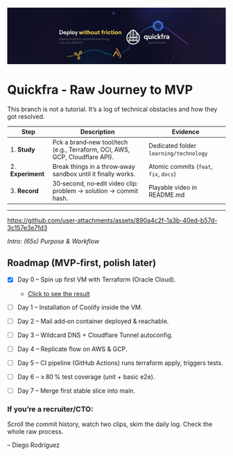 ![](https://github.com/Quickfra/quickfra/raw/main/assets/banner.png)
# Quickfra - Raw Journey to MVP

This branch is not a tutorial. It’s a log of technical obstacles and how they got resolved.

| Step | Description | Evidence |
|------|-------------|----------|
| 1. **Study** | Pck a brand‑new tool/tech (e.g., Terraform, OCI, AWS, GCP, Cloudflare API). | Dedicated folder `learning/technology` |
| 2. **Experiment** | Break things in a throw‑away sandbox until it finally works. | Atomic commits (`feat`, `fix`, `docs`) |
| 3. **Record** | 30‑second, no‑edit video clip: problem → solution → commit hash. | Playable video in README.md |

---


https://github.com/user-attachments/assets/890a4c2f-1a3b-40ed-b57d-3c157e3e7fd3

*Intro: (65s) Purpose & Workflow*

## Roadmap (MVP‑first, polish later)

- [x] Day 0 – Spin up first VM with Terraform (Oracle Cloud).
  - [Click to see the result](https://bsky.app/profile/justdiego.com/post/3lsy3navxoc2l)

- [ ] Day 1 – Installation of Coolify inside the VM.

- [ ] Day 2 – Mail add‑on container deployed & reachable.

- [ ] Day 3 – Wildcard DNS + Cloudflare Tunnel autoconfig.

- [ ] Day 4 – Replicate flow on AWS & GCP.

- [ ] Day 5 – CI pipeline (GitHub Actions) runs terraform apply, triggers tests.

- [ ] Day 6 – ≥ 80 % test coverage (unit + basic e2e).

- [ ] Day 7 – Merge first stable slice into main.


### If you’re a recruiter/CTO:
Scroll the commit history, watch two clips, skim the daily log. Check the whole raw process.

– Diego Rodríguez